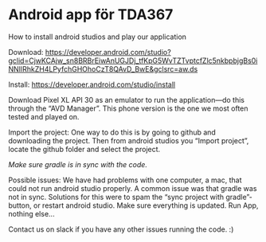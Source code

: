 # Android app för TDA367

How to install android studios and play our application

Download: https://developer.android.com/studio?gclid=CjwKCAjw_sn8BRBrEiwAnUGJDj_tfKpG5WvTZTvptcfZlc5nkbpbjgBs0iNNIlRhkZH4LPyfchGHOhoCzT8QAvD_BwE&gclsrc=aw.ds

Install:
https://developer.android.com/studio/install 

Download Pixel XL API 30 as an emulator to run the application—do this through the “AVD Manager”. This phone version is the one we most often tested and played on.

Import the project:
One way to do this is by going to github and downloading the project. Then from android studios you “Import project”, locate the github folder and select the project. 

*Make sure gradle is in sync with the code.*

Possible issues:
We have had problems with one computer, a mac, that could not run android studio properly.
A common issue was that gradle was not in sync. Solutions for this were to spam the “sync project with gradle”-button, or restart android studio. 
Make sure everything is updated.
Run App, nothing else...

Contact us on slack if you have any other issues running the code. :)

